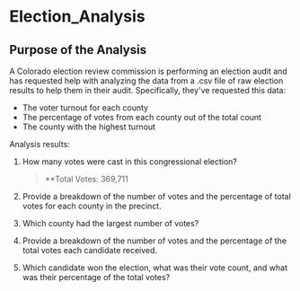 #   Election_Analysis
##  Purpose of the Analysis

A Colorado election review commission is performing an election audit and has requested help with analyzing the data from a .csv file of raw election results to help them in their audit.  Specifically, they've requested this data:  
* The voter turnout for each county
* The percentage of votes from each county out of the total count
* The county with the highest turnout

Analysis results:  
1. How many votes were cast in this congressional election? 
   > **Total Votes: 369,711

2. Provide a breakdown of the number of votes and the percentage of total votes for each county in the precinct.

3. Which county had the largest number of votes?

4. Provide a breakdown of the number of votes and the percentage of the total votes each candidate received.

5. Which candidate won the election, what was their vote count, and what was their percentage of the total votes?

